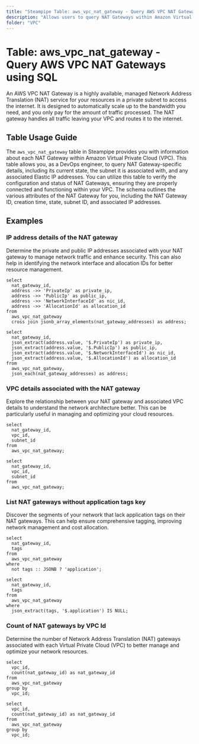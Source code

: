 ```yaml
---
title: "Steampipe Table: aws_vpc_nat_gateway - Query AWS VPC NAT Gateways using SQL"
description: "Allows users to query NAT Gateways within Amazon Virtual Private Cloud (VPC). The `aws_vpc_nat_gateway` table in Steampipe provides information about each NAT Gateway within a VPC. This table can be used to gather insights on NAT Gateways, such as their state, subnet association, and associated Elastic IP addresses."
folder: "VPC"
---
```


# Table: aws_vpc_nat_gateway - Query AWS VPC NAT Gateways using SQL

An AWS VPC NAT Gateway is a highly available, managed Network Address Translation (NAT) service for your resources in a private subnet to access the internet. It is designed to automatically scale up to the bandwidth you need, and you only pay for the amount of traffic processed. The NAT gateway handles all traffic leaving your VPC and routes it to the internet.

## Table Usage Guide

The `aws_vpc_nat_gateway` table in Steampipe provides you with information about each NAT Gateway within Amazon Virtual Private Cloud (VPC). This table allows you, as a DevOps engineer, to query NAT Gateway-specific details, including its current state, the subnet it is associated with, and any associated Elastic IP addresses. You can utilize this table to verify the configuration and status of NAT Gateways, ensuring they are properly connected and functioning within your VPC. The schema outlines the various attributes of the NAT Gateway for you, including the NAT Gateway ID, creation time, state, subnet ID, and associated IP addresses.

## Examples

### IP address details of the NAT gateway
Determine the private and public IP addresses associated with your NAT gateway to manage network traffic and enhance security. This can also help in identifying the network interface and allocation IDs for better resource management.

```sql+postgres
select
  nat_gateway_id,
  address ->> 'PrivateIp' as private_ip,
  address ->> 'PublicIp' as public_ip,
  address ->> 'NetworkInterfaceId' as nic_id,
  address ->> 'AllocationId' as allocation_id
from
  aws_vpc_nat_gateway
  cross join jsonb_array_elements(nat_gateway_addresses) as address;
```

```sql+sqlite
select
  nat_gateway_id,
  json_extract(address.value, '$.PrivateIp') as private_ip,
  json_extract(address.value, '$.PublicIp') as public_ip,
  json_extract(address.value, '$.NetworkInterfaceId') as nic_id,
  json_extract(address.value, '$.AllocationId') as allocation_id
from
  aws_vpc_nat_gateway,
  json_each(nat_gateway_addresses) as address;
```

### VPC details associated with the NAT gateway
Explore the relationship between your NAT gateway and associated VPC details to understand the network architecture better. This can be particularly useful in managing and optimizing your cloud resources.

```sql+postgres
select
  nat_gateway_id,
  vpc_id,
  subnet_id
from
  aws_vpc_nat_gateway;
```

```sql+sqlite
select
  nat_gateway_id,
  vpc_id,
  subnet_id
from
  aws_vpc_nat_gateway;
```

### List NAT gateways without application tags key
Discover the segments of your network that lack application tags on their NAT gateways. This can help ensure comprehensive tagging, improving network management and cost allocation.

```sql+postgres
select
  nat_gateway_id,
  tags
from
  aws_vpc_nat_gateway
where
  not tags :: JSONB ? 'application';
```

```sql+sqlite
select
  nat_gateway_id,
  tags
from
  aws_vpc_nat_gateway
where
  json_extract(tags, '$.application') IS NULL;
```


### Count of NAT gateways by VPC Id
Determine the number of Network Address Translation (NAT) gateways associated with each Virtual Private Cloud (VPC) to better manage and optimize your network resources.

```sql+postgres
select
  vpc_id,
  count(nat_gateway_id) as nat_gateway_id
from
  aws_vpc_nat_gateway
group by
  vpc_id;
```

```sql+sqlite
select
  vpc_id,
  count(nat_gateway_id) as nat_gateway_id
from
  aws_vpc_nat_gateway
group by
  vpc_id;
```